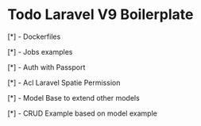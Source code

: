 # Todo Laravel V9 Boilerplate

[*] - Dockerfiles

[*] - Jobs examples

[*] - Auth with Passport

[*] - Acl Laravel Spatie Permission

[*] - Model Base to extend other models

[*] - CRUD Example based on model example